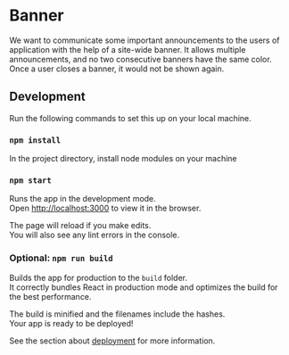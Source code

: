 # Banner

We want to communicate some important announcements to the users of application with the help of a site-wide banner. It allows multiple announcements, and no two consecutive banners have the same color. Once a user closes a banner, it would not be shown again.

## Development

Run the following commands to set this up on your local machine.

### `npm install`
In the project directory, install node modules on your machine

### `npm start`

Runs the app in the development mode.\
Open [http://localhost:3000](http://localhost:3000) to view it in the browser.

The page will reload if you make edits.\
You will also see any lint errors in the console.

### Optional: `npm run build`

Builds the app for production to the `build` folder.\
It correctly bundles React in production mode and optimizes the build for the best performance.

The build is minified and the filenames include the hashes.\
Your app is ready to be deployed!

See the section about [deployment](https://facebook.github.io/create-react-app/docs/deployment) for more information.
